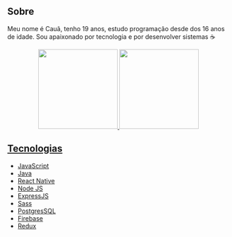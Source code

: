 
## Sobre
Meu nome é Cauã, tenho 19 anos, estudo programação desde dos 16 anos de idade.
Sou apaixonado por tecnologia e por desenvolver sistemas :coffee: 


<div align="center">
  <a href="https://github.com/andradecaua">
  <img height="180em" src="https://github-readme-stats.vercel.app/api?username=andradecaua&show_icons=true&theme=dracula&include_all_commits=true&count_private=true"/>
  <img height="180em" src="https://github-readme-stats.vercel.app/api/top-langs/?username=andradecaua&layout=compact&langs_count=7&theme=dracula"/>
</div>

## Tecnologias 

- JavaScript
- Java
- React Native
- Node JS
- ExpressJS
- Sass
- PostgresSQL
- Firebase
- Redux
